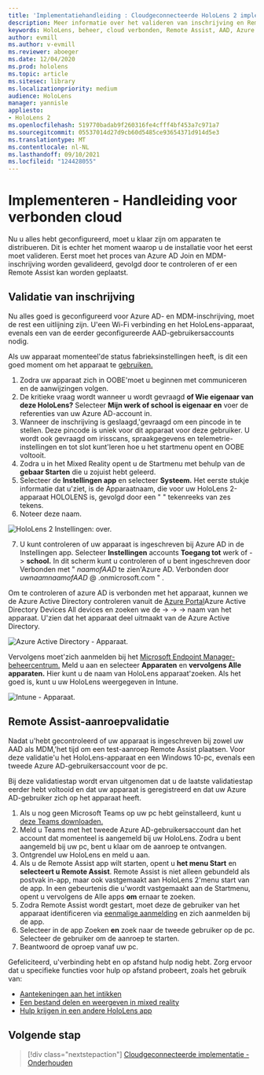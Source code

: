 ```yaml
---
title: 'Implementatiehandleiding : Cloudgeconnecteerde HoloLens 2 implementatie op schaal met Remote Assist - Implementeren'
description: Meer informatie over het valideren van inschrijving en Remote Assist voor HoloLens apparaten via een met de cloud verbonden netwerk.
keywords: HoloLens, beheer, cloud verbonden, Remote Assist, AAD, Azure AD, MDM, Mobile Device Management
author: evmill
ms.author: v-evmill
ms.reviewer: aboeger
ms.date: 12/04/2020
ms.prod: hololens
ms.topic: article
ms.sitesec: library
ms.localizationpriority: medium
audience: HoloLens
manager: yannisle
appliesto:
- HoloLens 2
ms.openlocfilehash: 519770badab9f260316fe4cfff4bf453a7c971a7
ms.sourcegitcommit: 05537014d27d9cb60d5485ce93654371d914d5e3
ms.translationtype: MT
ms.contentlocale: nl-NL
ms.lasthandoff: 09/10/2021
ms.locfileid: "124428055"
---
```

# <a name="deploy---cloud-connected-guide"></a>Implementeren - Handleiding voor verbonden cloud

Nu u alles hebt geconfigureerd, moet u klaar zijn om apparaten te distribueren. Dit is echter het moment waarop u de installatie voor het eerst moet valideren. Eerst moet het proces van Azure AD Join en MDM-inschrijving worden gevalideerd, gevolgd door te controleren of er een Remote Assist kan worden geplaatst.

## <a name="enrollment-validation"></a>Validatie van inschrijving

Nu alles goed is geconfigureerd voor Azure AD- en MDM-inschrijving, moet de rest een uitlijning zijn. U&#39;een Wi-Fi verbinding en het HoloLens-apparaat, evenals een van de eerder geconfigureerde AAD-gebruikersaccounts nodig.

Als uw apparaat momenteel&#39;de status fabrieksinstellingen heeft, is dit een goed moment om het apparaat te [gebruiken.](/hololens/hololens-recovery#clean-reflash-the-device)

1. Zodra uw apparaat zich in OOBE&#39;moet u beginnen met communiceren en de aanwijzingen volgen. 
1. De kritieke vraag wordt wanneer u wordt gevraagd **of Wie eigenaar van deze HoloLens?** Selecteer **Mijn werk of school is eigenaar en** voer de referenties van uw Azure AD-account in.
1. Wanneer de inschrijving is geslaagd,&#39;gevraagd om een pincode in te stellen. Deze pincode is uniek voor dit apparaat voor deze gebruiker. U wordt ook gevraagd om irisscans, spraakgegevens en telemetrie-instellingen en tot slot kunt&#39;leren hoe u het startmenu opent en OOBE voltooit.
1. Zodra u in het Mixed Reality opent u de Startmenu met behulp van de **gebaar Starten** die u zojuist hebt geleerd.
1. Selecteer de **Instellingen app** en selecteer **Systeem.** Het eerste stukje informatie dat u&#39;ziet, is de Apparaatnaam, die voor uw HoloLens 2-apparaat HOLOLENS is, gevolgd door een &quot; &quot; tekenreeks van zes tekens.
1. Noteer deze naam.

![HoloLens 2 Instellingen: over.](./images/hololens2-settings-about.jpg)

7. U kunt controleren of uw apparaat is ingeschreven bij Azure AD in de Instellingen app. Selecteer **Instellingen** accounts **Toegang tot** werk of  ->  **school.** In dit scherm kunt u controleren of u bent ingeschreven door Verbonden met &quot; _naamofAAD_ te zien&#39;Azure AD. Verbonden door _uwnaamnaamofAAD_ @ .onmicrosoft.com &quot; .


Om te controleren of azure AD is verbonden met het apparaat, kunnen we de Azure Active Directory controleren vanuit de [Azure Portal](https://portal.azure.com/#home)Azure Active Directory Devices All devices en zoeken we de  ->    ->    ->  naam van het apparaat. U&#39;zien dat het apparaat deel uitmaakt van de Azure Active Directory.


![Azure Active Directory - Apparaat.](./images/aad-enrollment.png)

Vervolgens moet&#39;zich aanmelden bij het [Microsoft Endpoint Manager-beheercentrum.](https://endpoint.microsoft.com/#home) Meld u aan en selecteer **Apparaten** en **vervolgens Alle apparaten.** Hier kunt u de naam van HoloLens apparaat&#39;zoeken. Als het goed is, kunt u uw HoloLens weergegeven in Intune.

![Intune - Apparaat.](./images/endpoint-all-devices-enrolled.png)

## <a name="remote-assist-call-validation"></a>Remote Assist-aanroepvalidatie

Nadat u&#39;hebt gecontroleerd of uw apparaat is ingeschreven bij zowel uw AAD als MDM,&#39;het tijd om een test-aanroep Remote Assist plaatsen. Voor deze validatie&#39;u het HoloLens-apparaat en een Windows 10-pc, evenals een tweede Azure AD-gebruikersaccount voor de pc.

Bij deze validatiestap wordt ervan uitgenomen dat u de laatste validatiestap eerder hebt voltooid en dat uw apparaat is geregistreerd en dat uw Azure AD-gebruiker zich op het apparaat heeft.


1. Als u nog geen Microsoft Teams op uw pc hebt geïnstalleerd, kunt u [deze Teams downloaden.](https://www.microsoft.com/microsoft-365/microsoft-teams/download-app)
2. Meld u Teams met het tweede Azure AD-gebruikersaccount dan het account dat momenteel is aangemeld bij uw HoloLens. Zodra u bent aangemeld bij uw pc, bent u klaar om de aanroep te ontvangen.
3. Ontgrendel uw HoloLens en meld u aan.
4. Als u de Remote Assist app wilt starten, opent u **het menu Start** en **selecteert u Remote Assist**. Remote Assist is niet alleen gebundeld als postvak in-app, maar ook vastgemaakt aan HoloLens 2&#39;menu start van de app. In een gebeurtenis die u&#39;wordt vastgemaakt aan de Startmenu, opent u vervolgens de Alle apps **om** ernaar te zoeken.
5. Zodra Remote Assist wordt gestart, moet deze de gebruiker van het apparaat identificeren via [eenmalige aanmelding](/azure/active-directory/manage-apps/what-is-single-sign-on) en zich aanmelden bij de app.
6. Selecteer in de app Zoeken **en** zoek naar de tweede gebruiker op de pc. Selecteer de gebruiker om de aanroep te starten.
7. Beantwoord de oproep vanaf uw pc.

Gefeliciteerd, u&#39;verbinding hebt en op afstand hulp nodig hebt. Zorg ervoor dat u specifieke functies voor hulp op afstand probeert, zoals het gebruik van:

- [Aantekeningen aan het intikken](/dynamics365/mixed-reality/remote-assist/add-annotations-hololens)
- [Een bestand delen en weergeven in mixed reality](/dynamics365/mixed-reality/remote-assist/display-save-files)
- [Hulp krijgen in een andere HoloLens app](/dynamics365/mixed-reality/remote-assist/get-help-hololens-app-hololens)

## <a name="next-step"></a>Volgende stap

> [!div class="nextstepaction"]
> [Cloudgeconnecteerde implementatie - Onderhouden](hololens2-cloud-connected-maintain.md)